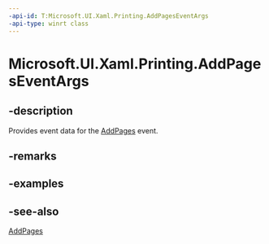 ```yaml
---
-api-id: T:Microsoft.UI.Xaml.Printing.AddPagesEventArgs
-api-type: winrt class
---
```


<!-- Class syntax.
public class AddPagesEventArgs : Windows.UI.Xaml.Printing.IAddPagesEventArgs
-->

# Microsoft.UI.Xaml.Printing.AddPagesEventArgs

## -description
Provides event data for the [AddPages](printdocument_addpages.md) event.

## -remarks

## -examples

## -see-also
[AddPages](printdocument_addpages.md)

